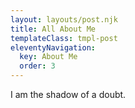 ```yaml
---
layout: layouts/post.njk
title: All About Me
templateClass: tmpl-post
eleventyNavigation:
  key: About Me
  order: 3
---
```


I am the shadow of a doubt.
